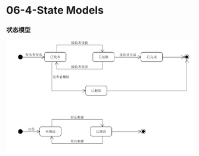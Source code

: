 # 06-4-State Models

### 状态模型
![](https://github.com/NightDW/SpareCash/blob/gh-pages/06-4-State%20Models.png?raw=true)